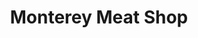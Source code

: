 ---
title: "Monterey Meat Shop"
url: /quezon-city/monterey-meat-shop-e-rodriguez-jr-avenue/
shop: butcher
---
